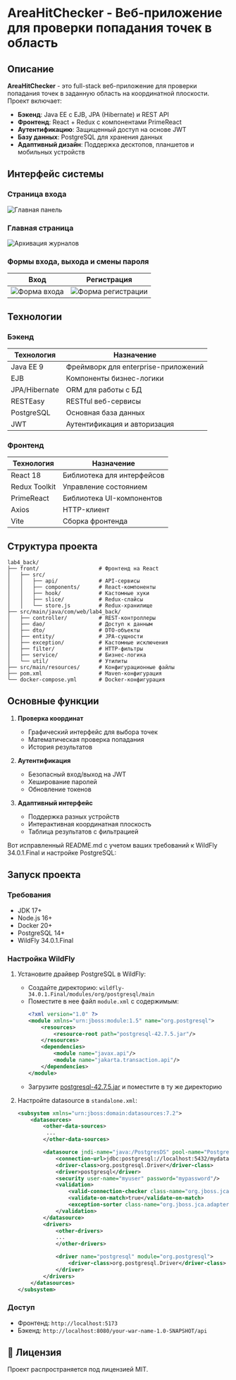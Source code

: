 # AreaHitChecker - Веб-приложение для проверки попадания точек в область

## Описание
**AreaHitChecker** - это full-stack веб-приложение для проверки попадания точек в заданную область на координатной плоскости. Проект включает:

- **Бэкенд**: Java EE с EJB, JPA (Hibernate) и REST API
- **Фронтенд**: React + Redux с компонентами PrimeReact
- **Аутентификацию**: Защищенный доступ на основе JWT
- **Базу данных**: PostgreSQL для хранения данных
- **Адаптивный дизайн**: Поддержка десктопов, планшетов и мобильных устройств

## Интерфейс системы

### Страница входа
![Главная панель](docs/image/homepage.jpg)

### Главная страница
![Архивация журналов](docs/image/mainpage.jpg)

### Формы входа, выхода и смены пароля
| Вход                                      | Регистрация                                        | 
|-------------------------------------------|----------------------------------------------------|
| ![Форма входа](docs/image/login_form.jpg) | ![Форма регистрации](docs/image/register_form.jpg) |


## Технологии

### Бэкенд
| Технология    | Назначение |
|---------------|---------|
| Java EE 9     | Фреймворк для enterprise-приложений |
| EJB           | Компоненты бизнес-логики |
| JPA/Hibernate | ORM для работы с БД |
| RESTEasy      | RESTful веб-сервисы |
| PostgreSQL    | Основная база данных |
| JWT           | Аутентификация и авторизация |

### Фронтенд
| Технология | Назначение |
|------------|---------|
| React 18 | Библиотека для интерфейсов |
| Redux Toolkit | Управление состоянием |
| PrimeReact | Библиотека UI-компонентов |
| Axios | HTTP-клиент |
| Vite | Сборка фронтенда |

## Структура проекта

```
lab4_back/
├── front/                   # Фронтенд на React
│   ├── src/
│   │   ├── api/             # API-сервисы
│   │   ├── components/      # React-компоненты
│   │   ├── hook/            # Кастомные хуки
│   │   ├── slice/           # Redux-слайсы
│   │   └── store.js         # Redux-хранилище
├── src/main/java/com/web/lab4_back/
│   ├── controller/          # REST-контроллеры
│   ├── dao/                 # Доступ к данным
│   ├── dto/                 # DTO-объекты
│   ├── entity/              # JPA-сущности
│   ├── exception/           # Кастомные исключения
│   ├── filter/              # HTTP-фильтры
│   ├── service/             # Бизнес-логика
│   └── util/                # Утилиты
├── src/main/resources/      # Конфигурационные файлы
├── pom.xml                  # Maven-конфигурация
└── docker-compose.yml       # Docker-конфигурация
```

## Основные функции

1. **Проверка координат**
    - Графический интерфейс для выбора точек
    - Математическая проверка попадания
    - История результатов

2. **Аутентификация**
    - Безопасный вход/выход на JWT
    - Хеширование паролей
    - Обновление токенов

3. **Адаптивный интерфейс**
    - Поддержка разных устройств
    - Интерактивная координатная плоскость
    - Таблица результатов с фильтрацией

Вот исправленный README.md с учетом ваших требований к WildFly 34.0.1.Final и настройке PostgreSQL:

## Запуск проекта

### Требования
- JDK 17+
- Node.js 16+
- Docker 20+
- PostgreSQL 14+
- WildFly 34.0.1.Final

### Настройка WildFly

1. Установите драйвер PostgreSQL в WildFly:
   - Создайте директорию: `wildfly-34.0.1.Final/modules/org/postgresql/main`
   - Поместите в нее файл `module.xml` с содержимым:
     ```xml
     <?xml version="1.0" ?>
     <module xmlns="urn:jboss:module:1.5" name="org.postgresql">
         <resources>
             <resource-root path="postgresql-42.7.5.jar"/>
         </resources>
         <dependencies>
             <module name="javax.api"/>
             <module name="jakarta.transaction.api"/>
         </dependencies>
     </module>
     ```
   - Загрузите [postgresql-42.7.5.jar](https://jdbc.postgresql.org/download/postgresql-42.7.5.jar) и поместите в ту же директорию

2. Настройте datasource в `standalone.xml`:
   ```xml
   <subsystem xmlns="urn:jboss:domain:datasources:7.2">
       <datasources>
           <other-data-sources>
            ...
           </other-data-sources>
   
           <datasource jndi-name="java:/PostgresDS" pool-name="PostgresDS">
               <connection-url>jdbc:postgresql://localhost:5432/mydatabase</connection-url>
               <driver-class>org.postgresql.Driver</driver-class>
               <driver>postgresql</driver>
               <security user-name="myuser" password="mypassword"/>
               <validation>
                   <valid-connection-checker class-name="org.jboss.jca.adapters.jdbc.extensions.postgres.PostgreSQLValidConnectionChecker"/>
                   <validate-on-match>true</validate-on-match>
                   <exception-sorter class-name="org.jboss.jca.adapters.jdbc.extensions.postgres.PostgreSQLExceptionSorter"/>
               </validation>
           </datasource>
           <drivers>
               <other-drivers>
               ...
               </other-drivers>
   
               <driver name="postgresql" module="org.postgresql">
                   <driver-class>org.postgresql.Driver</driver-class>
               </driver>
           </drivers>
       </datasources>
   </subsystem>
   ```

### Доступ
- Фронтенд: `http://localhost:5173`
- Бэкенд: `http://localhost:8080/your-war-name-1.0-SNAPSHOT/api`

## 📝 Лицензия
Проект распространяется под лицензией MIT.